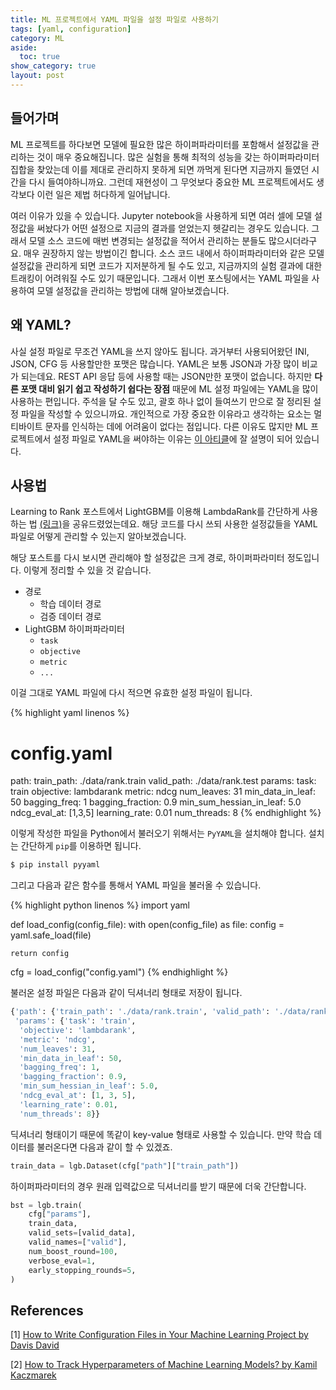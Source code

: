 ```yaml
---
title: ML 프로젝트에서 YAML 파일을 설정 파일로 사용하기
tags: [yaml, configuration]
category: ML
aside:
  toc: true
show_category: true
layout: post
---
```



<!--more-->

## 들어가며

ML 프로젝트를 하다보면 모델에 필요한 많은 하이퍼파라미터를 포함해서 설정값을 관리하는 것이 매우 중요해집니다.
많은 실험을 통해 최적의 성능을 갖는 하이퍼파라미터 집합을 찾았는데 이를 제대로 관리하지 못하게 되면 까먹게 된다면 지금까지 들였던 시간을 다시 들여야하니까요.
그런데 재현성이 그 무엇보다 중요한 ML 프로젝트에서도 생각보다 이런 일은 제법 허다하게 일어납니다.

여러 이유가 있을 수 있습니다. 
Jupyter notebook을 사용하게 되면 여러 셀에 모델 설정값을 써놨다가 어떤 설정으로 지금의 결과를 얻었는지 헷갈리는 경우도 있습니다.
그래서 모델 소스 코드에 매번 변경되는 설정값을 적어서 관리하는 분들도 많으시더라구요.
매우 권장하지 않는 방법이긴 합니다.
소스 코드 내에서 하이퍼파라미터와 같은 모델 설정값을 관리하게 되면 코드가 지저분하게 될 수도 있고, 지금까지의 실험 결과에 대한 트래킹이 어려워질 수도 있기 때문입니다.
그래서 이번 포스팅에서는 YAML 파일을 사용하여 모델 설정값을 관리하는 방법에 대해 알아보겠습니다.

## 왜 YAML?

사실 설정 파일로 무조건 YAML을 쓰지 않아도 됩니다.
과거부터 사용되어왔던 INI, JSON, CFG 등 사용할만한 포맷은 많습니다.
YAML은 보통 JSON과 가장 많이 비교가 되는데요.
REST API 응답 등에 사용할 때는 JSON만한 포맷이 없습니다.
하지만 **다른 포맷 대비 읽기 쉽고 작성하기 쉽다는 장점** 때문에 ML 설정 파일에는 YAML을 많이 사용하는 편입니다.
주석을 달 수도 있고, 괄호 하나 없이 들여쓰기 만으로 잘 정리된 설정 파일을 작성할 수 있으니까요.
개인적으로 가장 중요한 이유라고 생각하는 요소는 멀티바이트 문자를 인식하는 데에 어려움이 없다는 점입니다.
다른 이유도 많지만 ML 프로젝트에서 설정 파일로 YAML을 써야하는 이유는 [이 아티클](https://towardsdatascience.com/5-reasons-to-use-yaml-files-in-your-machine-learning-projects-d4c7b9650f27)에 잘 설명이 되어 있습니다.

## 사용법

Learning to Rank 포스트에서 LightGBM를 이용해 LambdaRank를 간단하게 사용하는 법 [(링크)](http://otzslayer.github.io/ml/2022/02/13/learning-to-rank.html#ltr-using-lightgbm-lambdarank)을 공유드렸었는데요.
해당 코드를 다시 쓰되 사용한 설정값들을 YAML 파일로 어떻게 관리할 수 있는지 알아보겠습니다.

해당 포스트를 다시 보시면 관리해야 할 설정값은 크게 경로, 하이퍼파라미터 정도입니다.
이렇게 정리할 수 있을 것 같습니다.

- 경로
  - 학습 데이터 경로
  - 검증 데이터 경로
- LightGBM 하이퍼파라미터
  - `task`
  - `objective`
  - `metric`
  - `...`

이걸 그대로 YAML 파일에 다시 적으면 유효한 설정 파일이 됩니다.

{% highlight yaml linenos %}
# config.yaml

path:
  train_path: ./data/rank.train
  valid_path: ./data/rank.test
params:
  task: train
  objective: lambdarank
  metric: ndcg
  num_leaves: 31
  min_data_in_leaf: 50
  bagging_freq: 1
  bagging_fraction: 0.9
  min_sum_hessian_in_leaf: 5.0
  ndcg_eval_at: [1,3,5]
  learning_rate: 0.01
  num_threads: 8
{% endhighlight %}

이렇게 작성한 파일을 Python에서 불러오기 위해서는 `PyYAML`을 설치해야 합니다.
설치는 간단하게 `pip`를 이용하면 됩니다.

```bash
$ pip install pyyaml
```

그리고 다음과 같은 함수를 통해서 YAML 파일을 불러올 수 있습니다.

{% highlight python linenos %}
import yaml

def load_config(config_file):
    with open(config_file) as file:
        config = yaml.safe_load(file)

    return config

cfg = load_config("config.yaml")
{% endhighlight %}

불러온 설정 파일은 다음과 같이 딕셔너리 형태로 저장이 됩니다.

```python
{'path': {'train_path': './data/rank.train', 'valid_path': './data/rank.test'},
 'params': {'task': 'train',
  'objective': 'lambdarank',
  'metric': 'ndcg',
  'num_leaves': 31,
  'min_data_in_leaf': 50,
  'bagging_freq': 1,
  'bagging_fraction': 0.9,
  'min_sum_hessian_in_leaf': 5.0,
  'ndcg_eval_at': [1, 3, 5],
  'learning_rate': 0.01,
  'num_threads': 8}}
```

딕셔너리 형태이기 때문에 똑같이 key-value 형태로 사용할 수 있습니다.
만약 학습 데이터를 불러온다면 다음과 같이 할 수 있겠죠.

```python
train_data = lgb.Dataset(cfg["path"]["train_path"])
```

하이퍼파라미터의 경우 원래 입력값으로 딕셔너리를 받기 때문에 더욱 간단합니다.

```python
bst = lgb.train(
    cfg["params"],
    train_data,
    valid_sets=[valid_data],
    valid_names=["valid"],
    num_boost_round=100,
    verbose_eval=1,
    early_stopping_rounds=5,
)
```

## References

[1] [How to Write Configuration Files in Your Machine Learning Project by Davis David](https://medium.com/analytics-vidhya/how-to-write-configuration-files-in-your-machine-learning-project-47bc840acc19)

[2] [How to Track Hyperparameters of Machine Learning Models? by Kamil Kaczmarek](https://neptune.ai/blog/how-to-track-hyperparameters)